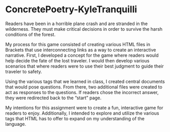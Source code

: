 # ConcretePoetry-KyleTranquilli
Readers have been in a horrible plane crash and are stranded in the wilderness. They must make critical decisions in order to survive the harsh conditions of the forest. 

My process for this game consisted of creating various HTML files in Brackets that use interconnecting links as a way to create an interactive narrative. First, I developed a concept for the game where readers would help decide the fate of the lost traveler. I would then develop various scenarios that where readers were to use their best judgment to guide their traveler to safety. 

Using the various tags that we learned in class, I created central documents that would pose questions. From there, two additional files were created to act as responses to the questions. If readers chose the incorrect answer, they were redirected back to the “start” page. 

My intentions for this assignment were to create a fun, interactive game for readers to enjoy. Additionally, I intended to explore and utilize the various tags that HTML has to offer to expand on my understanding of the language. 
